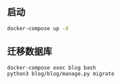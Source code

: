 ## 启动

```bash
docker-compose up -d
```

## 迁移数据库

```bash
docker-compose exec blog bash
python3 blog/blog/manage.py migrate
```

